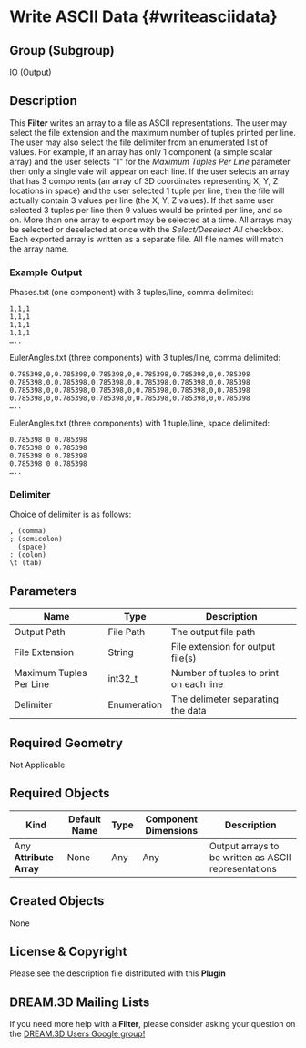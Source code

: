 Write ASCII Data {#writeasciidata}
=============

## Group (Subgroup) ##
IO (Output)

## Description ##
This **Filter** writes an array to a file as ASCII representations. The user may select the file extension and the maximum number of tuples printed per line. The user may also select the file delimiter from an enumerated list of values.  For example, if an array has only 1 component (a simple scalar array) and the user selects "1" for the _Maximum Tuples Per Line_ parameter then only a single vale will appear on each line. If the user selects an array that has 3 components (an array of 3D coordinates representing X, Y, Z locations in space) and the user selected 1 tuple per line, then the file will actually contain 3 values per line (the X, Y, Z values). If that same user selected 3 tuples per line then 9 values would be printed per line, and so on. More than one array to export may be selected at a time. All arrays may be selected or deselected at once with the _Select/Deselect All_ checkbox.  Each exported array is written as a separate file.  All file names will match the array name.


### Example Output ###
Phases.txt (one component) with 3 tuples/line, comma delimited:     

	1,1,1
	1,1,1
	1,1,1  
	1,1,1
	….. 

EulerAngles.txt (three components) with 3 tuples/line, comma delimited:     

	0.785398,0,0.785398,0.785398,0,0.785398,0.785398,0,0.785398
	0.785398,0,0.785398,0.785398,0,0.785398,0.785398,0,0.785398
	0.785398,0,0.785398,0.785398,0,0.785398,0.785398,0,0.785398  
	0.785398,0,0.785398,0.785398,0,0.785398,0.785398,0,0.785398
	….. 

EulerAngles.txt (three components) with 1 tuple/line, space delimited:     

	0.785398 0 0.785398
	0.785398 0 0.785398
	0.785398 0 0.785398  
	0.785398 0 0.785398
	….. 

### Delimiter ###
Choice of delimiter is as follows:

    , (comma)
    ; (semicolon)
      (space)
    : (colon)
    \t (tab)

## Parameters ##
| Name             | Type | Description |
|------------------|------|------------|
| Output Path | File Path | The output file path |
| File Extension | String | File extension for output file(s) |
| Maximum Tuples Per Line | int32_t | Number of tuples to print on each line |
| Delimiter | Enumeration | The delimeter separating the data |

## Required Geometry ##
Not Applicable

## Required Objects ##

| Kind | Default Name | Type | Component Dimensions | Description |
|------|--------------|------|----------------------|-------------|
| Any **Attribute Array** | None | Any | Any | Output arrays to be written as ASCII representations |

## Created Objects ##
None

## License & Copyright ##

Please see the description file distributed with this **Plugin**

## DREAM.3D Mailing Lists ##

If you need more help with a **Filter**, please consider asking your question on the [DREAM.3D Users Google group!](https://groups.google.com/forum/?hl=en#!forum/dream3d-users)



